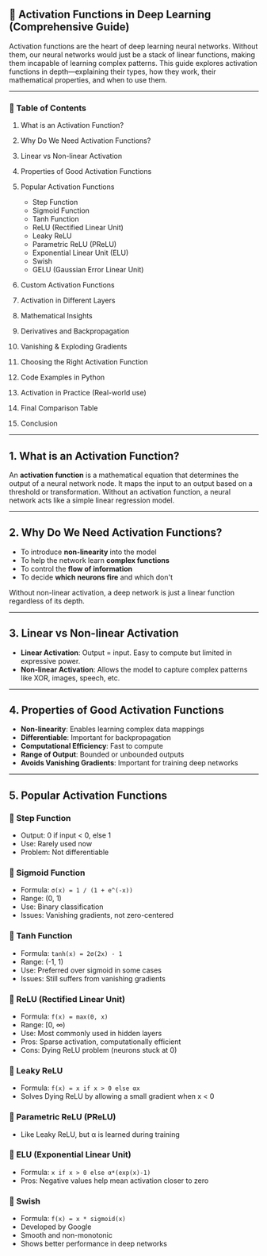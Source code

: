 
## 🌟 Activation Functions in Deep Learning (Comprehensive Guide)

Activation functions are the heart of deep learning neural networks. Without them, our neural networks would just be a stack of linear functions, making them incapable of learning complex patterns. This guide explores activation functions in depth—explaining their types, how they work, their mathematical properties, and when to use them.

---

### 📌 Table of Contents

1. What is an Activation Function?
2. Why Do We Need Activation Functions?
3. Linear vs Non-linear Activation
4. Properties of Good Activation Functions
5. Popular Activation Functions

   * Step Function
   * Sigmoid Function
   * Tanh Function
   * ReLU (Rectified Linear Unit)
   * Leaky ReLU
   * Parametric ReLU (PReLU)
   * Exponential Linear Unit (ELU)
   * Swish
   * GELU (Gaussian Error Linear Unit)
6. Custom Activation Functions
7. Activation in Different Layers
8. Mathematical Insights
9. Derivatives and Backpropagation
10. Vanishing & Exploding Gradients
11. Choosing the Right Activation Function
12. Code Examples in Python
13. Activation in Practice (Real-world use)
14. Final Comparison Table
15. Conclusion

---

## 1. What is an Activation Function?

An **activation function** is a mathematical equation that determines the output of a neural network node. It maps the input to an output based on a threshold or transformation. Without an activation function, a neural network acts like a simple linear regression model.

---

## 2. Why Do We Need Activation Functions?

* To introduce **non-linearity** into the model
* To help the network learn **complex functions**
* To control the **flow of information**
* To decide **which neurons fire** and which don't

Without non-linear activation, a deep network is just a linear function regardless of its depth.

---

## 3. Linear vs Non-linear Activation

* **Linear Activation**: Output = input. Easy to compute but limited in expressive power.
* **Non-linear Activation**: Allows the model to capture complex patterns like XOR, images, speech, etc.

---

## 4. Properties of Good Activation Functions

* **Non-linearity**: Enables learning complex data mappings
* **Differentiable**: Important for backpropagation
* **Computational Efficiency**: Fast to compute
* **Range of Output**: Bounded or unbounded outputs
* **Avoids Vanishing Gradients**: Important for training deep networks

---

## 5. Popular Activation Functions

### 🔹 Step Function

* Output: 0 if input < 0, else 1
* Use: Rarely used now
* Problem: Not differentiable

### 🔹 Sigmoid Function

* Formula: `σ(x) = 1 / (1 + e^(-x))`
* Range: (0, 1)
* Use: Binary classification
* Issues: Vanishing gradients, not zero-centered

### 🔹 Tanh Function

* Formula: `tanh(x) = 2σ(2x) - 1`
* Range: (-1, 1)
* Use: Preferred over sigmoid in some cases
* Issues: Still suffers from vanishing gradients

### 🔹 ReLU (Rectified Linear Unit)

* Formula: `f(x) = max(0, x)`
* Range: \[0, ∞)
* Use: Most commonly used in hidden layers
* Pros: Sparse activation, computationally efficient
* Cons: Dying ReLU problem (neurons stuck at 0)

### 🔹 Leaky ReLU

* Formula: `f(x) = x if x > 0 else αx`
* Solves Dying ReLU by allowing a small gradient when x < 0

### 🔹 Parametric ReLU (PReLU)

* Like Leaky ReLU, but α is learned during training

### 🔹 ELU (Exponential Linear Unit)

* Formula: `x if x > 0 else α*(exp(x)-1)`
* Pros: Negative values help mean activation closer to zero

### 🔹 Swish

* Formula: `f(x) = x * sigmoid(x)`
* Developed by Google
* Smooth and non-monotonic
* Shows better performance in deep networks
